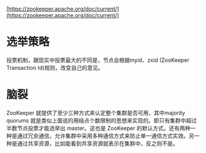 [https://zookeeper.apache.org/doc/current/](https://zookeeper.apache.org/doc/current/)  
# 选举策略
投票机制，跟现实中投票最大的不同是，节点会根据myid、zxid (ZooKeeper Transaction Id)规则，改变自己的意见。
# 脑裂
ZooKeeper 就提供了至少三种方式来认定整个集群是否可用，其中majority quorums 就是类似上面说的用结点个数限制的思想来实现的。即只有集群中超过半数节点投票才能选举出 master。这也是 ZooKeeper 的默认方式。还有两种一种是通过冗余通信，允许集群中采用多种通信方式来防止单一通信方式实效。另一种是通过共享资源，比如能看到共享资源就表示在集群中，反之则不是。  
